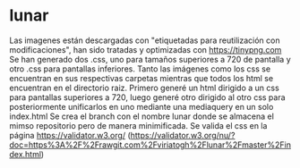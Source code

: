 # lunar
Las imagenes están descargadas con "etiquetadas para reutilización con modificaciones", han sido tratadas y optimizadas con https://tinypng.com 
Se han generado dos .css, uno para tamaños superiores a 720 de pantalla y otro .css para pantallas inferiores.
Tanto las imágenes como los css se encuentran en sus respectivas carpetas mientras que todos los html se encuentran en el directorio raiz.
Primero generé un html dirigido a un css para pantallas superiores a 720, luego generé otro dirigido al otro css para posteriormente unificarlos en uno mediante una mediaquery en un solo index.html 
Se crea el branch con el nombre lunar donde se almacena el mimso repositorio pero de manera minimificada.
Se valida el css en la página https://validator.w3.org/  (https://validator.w3.org/nu/?doc=https%3A%2F%2Frawgit.com%2Fviriatogh%2Flunar%2Fmaster%2Findex.html)
